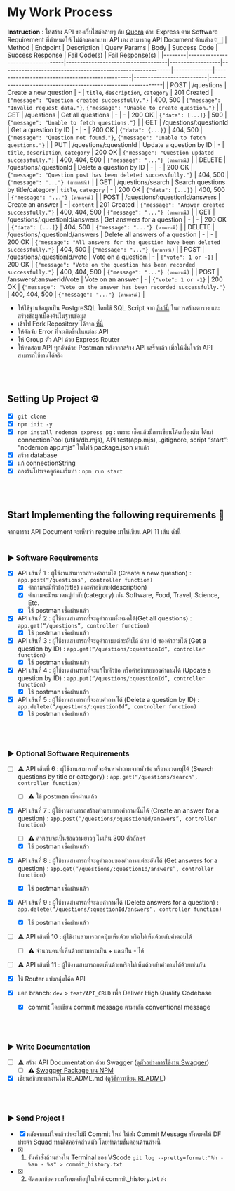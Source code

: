 # My Work Process
**Instruction** : ให้สร้าง API ของเว็บไซต์คล้ายๆ กับ [Quora](https://www.quora.com/) ด้วย Express ตาม Software Requirement ที่กำหนดให้ ไม่ต้องออกแบบ API เอง สามารถดู API Document ด้านล่าง 👇🏻
| Method | Endpoint                         | Description                        | Query Params     | Body                                                      | Success Code | Success Response                              | Fail Code(s)            | Fail Response(s)                                           |
|--------|----------------------------------|------------------------------------|------------------|------------------------------------------------------------|--------------|------------------------------------------------|--------------------------|-------------------------------------------------------------|
| POST   | /questions                       | Create a new question              | -                | `title`, `description`, `category`                         | 201 Created  | `{"message": "Question created successfully."}` | 400, 500                | `{"message": "Invalid request data."}`, `{"message": "Unable to create question."}` |
| GET    | /questions                       | Get all questions                  | -                | -                                                          | 200 OK       | `{"data": [...]}`                                | 500                      | `{"message": "Unable to fetch questions."}`               |
| GET    | /questions/:questionId          | Get a question by ID               | -                | -                                                          | 200 OK       | `{"data": {...}}`                                | 404, 500                | `{"message": "Question not found."}`, `{"message": "Unable to fetch questions."}` |
| PUT    | /questions/:questionId          | Update a question by ID            | -                | `title`, `description`, `category`                         | 200 OK       | `{"message": "Question updated successfully."}` | 400, 404, 500           | `{"message": "..."} (ตามกรณี)`                            |
| DELETE | /questions/:questionId          | Delete a question by ID            | -                | -                                                          | 200 OK       | `{"message": "Question post has been deleted successfully."}` | 404, 500        | `{"message": "..."} (ตามกรณี)`                            |
| GET    | /questions/search               | Search questions by title/category | `title`, `category` | -                                                       | 200 OK       | `{"data": [...]}`                                | 400, 500                | `{"message": "..."} (ตามกรณี)`                            |
| POST   | /questions/:questionId/answers  | Create an answer                   | -                | `content`                                                 | 201 Created  | `{"message": "Answer created successfully."}`   | 400, 404, 500           | `{"message": "..."} (ตามกรณี)`                            |
| GET    | /questions/:questionId/answers  | Get answers for a question         | -                | -                                                          | 200 OK       | `{"data": [...]}`                                | 404, 500                | `{"message": "..."} (ตามกรณี)`                            |
| DELETE | /questions/:questionId/answers  | Delete all answers of a question   | -                | -                                                          | 200 OK       | `{"message": "All answers for the question have been deleted successfully."}` | 404, 500 | `{"message": "..."} (ตามกรณี)`                            |
| POST   | /questions/:questionId/vote     | Vote on a question                 | -                | `{"vote": 1 or -1}`                                       | 200 OK       | `{"message": "Vote on the question has been recorded successfully."}` | 400, 404, 500 | `{"message": "..."} (ตามกรณี)`                            |
| POST   | /answers/:answerId/vote         | Vote on an answer                  | -                | `{"vote": 1 or -1}`                                       | 200 OK       | `{"message": "Vote on the answer has been recorded successfully."}` | 400, 404, 500 | `{"message": "..."} (ตามกรณี)`                            |

- ให้ใช้ฐานข้อมูลเป็น PostgreSQL โดยใช้ SQL Script จาก [ลิ้งก์นี้](https://gist.github.com/napatwongchr/811ef7071003602b94482b3d8c0f32e0) ในการสร้างตาราง และสร้างข้อมูลเบื้องต้นในฐานข้อมูล
- เข้าไป Fork Repository ได้จาก [ที่นี่](https://github.com/techupth/backend-skill-checkpoint-express-server)
- ให้ดักจับ Error ที่จะเกิดขึ้นในแต่ละ API
- ให้ Group ตัว API ด้วย Express Router
- ให้ทดสอบ API ทุกอันด้วย Postman หลังจากสร้าง API เสร็จแล้ว เมื่อให้มั่นใจว่า API สามารถใช้งานได้จริง

<br/><br/>

## Setting Up Project ⚙
- [x]  `git clone` 
- [x]  `npm init -y`
- [x]  `npm install nodemon express pg` : เพราะ เช็คแล้วมีการเขียนโค้ดเบื้องต้น ได้แก่ connectionPool (utils/db.mjs), API test(app.mjs), .gitignore, script “start”: “nodemon app.mjs” ในไฟล์ package.json  มาแล้ว
- [x]  สร้าง database
- [x]  แก้ connectionString 
- [x]  ลองรันโปรเจคดูก่อนเริ่มทำ : `npm run start`
      
<br/><br/>

## Start Implementing the following requirements 🚀
จากตาราง API Document จะเห็นว่า require มาให้เขียน API 11 เส้น ดังนี้
<br/><br/>

### ▶ Software Requirements 
- [x]  API เส้นที่ 1 : ผู้ใช้งานสามารถสร้างคำถามได้ (Create a new question) : `app.post(“/questions”, controller function)`
    - [x]  คำถามจะมีหัวข้อ(title) และคำอธิบาย(description)
    - [x]  คำถามจะมีหมวดหมู่กำกับ(category) เช่น Software, Food, Travel, Science, Etc.
    - [x]  ใช้ postman เช็คผ่านแล้ว

- [x]  API เส้นที่ 2 : ผู้ใช้งานสามารถที่จะดูคำถามทั้งหมดได้(Get all questions) : `app.get(“/questions”, controller function)`
    - [x]  ใช้ postman เช็คผ่านแล้ว

- [x]  API เส้นที่ 3 :  ผู้ใช้งานสามารถที่จะดูคำถามแต่ละอันได้ ด้วย Id ของคำถามได้ (Get a question by ID) : `app.get(“/questions/:questionId”, controller function)`
    - [x]  ใช้ postman เช็คผ่านแล้ว

- [x]  API เส้นที่ 4 : ผู้ใช้งานสามารถที่จะแก้ไขหัวข้อ หรือคำอธิบายของคำถามได้ (Update a question by ID) : `app.put(“/questions/:questionId”, controller function)`
    - [x]  ใช้ postman เช็คผ่านแล้ว

- [x] API เส้นที่ 5 : ผู้ใช้งานสามารถที่จะลบคำถามได้ (Delete a question by ID) : `app.delete(“/questions/:questionId”, controller function)`
    - [x]  ใช้ postman เช็คผ่านแล้ว
          
<br/><br/>

### ▶ Optional Software Requirements
- [ ]  ⚠️ API เส้นที่ 6 : ผู้ใช้งานสามารถที่จะค้นหาคำถามจากหัวข้อ หรือหมวดหมู่ได้ (Search questions by title or category) : `app.get(“/questions/search”, controller function)`
    - [ ]  ⚠️ ใช้ postman เช็คผ่านแล้ว	

- [x]  API เส้นที่ 7 : ผู้ใช้งานสามารถสร้างคำตอบของคำถามนั้นได้ (Create an answer for a question) : `app.post(“/questions/:questionId/answers”, controller function)`
    - [ ]  ⚠️ คำตอบจะเป็นข้อความยาวๆ ไม่เกิน 300 ตัวอักษร
    - [x]  ใช้ postman เช็คผ่านแล้ว

- [x] API เส้นที่ 8 : ผู้ใช้งานสามารถที่จะดูคำตอบของคำถามแต่ละอันได้ (Get answers for a question) : `app.get(“/questions/:questionId/answers”, controller function)`
    - [x]  ใช้ postman เช็คผ่านแล้ว

- [x] API เส้นที่ 9 : ผู้ใช้งานสามารถที่จะลบคำถามได้ (Delete answers for a question) : `app.delete(“/questions/:questionId/answers”, controller function)`

    - [x]  ใช้ postman เช็คผ่านแล้ว

- [ ]  ⚠️ API เส้นที่ 10 : ผู้ใช้งานสามารถกดปุ่มเห็นด้วย หรือไม่เห็นด้วยกับคำตอบได้
    - [ ]  ⚠️ จำนวนคนที่เห็นด้วยสามารถเป็น + และเป็น - ได้

- [ ]  ⚠️ API เส้นที่ 11 : ผู้ใช้งานสามารถกดเห็นด้วยหรือไม่เห็นด้วยกับคำถามได้ด้วยเช่นกัน

- [x]  ใช้ Router แบ่งกลุ่มโค้ด API

- [x]  แตก branch: `dev` > `feat/API_CRUD` เพื่อ Deliver High Quality Codebase
    - [x]  commit โดยเขียน commit message ตามหลัก conventional message
          
<br/><br/>

### ▶ Write Documentation
- [ ]  ⚠️ สร้าง API Documentation ด้วย Swagger ([ดูตัวอย่างการใช้งาน Swagger](https://www.youtube.com/watch?v=apouPYPh_as))
    - [ ]  ⚠️ [Swagger Package บน NPM](https://github.com/scottie1984/swagger-ui-express)

- [x]  เขียนอธิบายผลงานใน README.md ([ดูวิธีการเขียน README](https://www.freecodecamp.org/news/how-to-write-a-good-readme-file/))

<br/><br/>

### ▶ Send Project !
- [x]  หลังจากแน่ใจแล้วว่าจะไม่มี Commit ใหม่ ให้ส่ง Commit Message ทั้งหมดให้ DF ประจำ Squad ทางดิสคอร์ดส่วนตัว โดยทำตามขั้นตอนด้านล่างนี้
  - [x]  1. รันคำสั่งด้านล่างใน Terminal ของ VScode `git log --pretty=format:"%h - %an - %s" > commit_history.txt`
  - [x]  2. คัดลอกข้อความทั้งหมดที่อยู่ในไฟล์ commit_history.txt ส่ง

